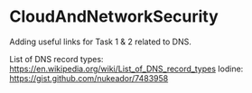 # CloudAndNetworkSecurity



Adding useful links for Task 1 & 2 related to DNS.

List of DNS record types: https://en.wikipedia.org/wiki/List_of_DNS_record_types
Iodine: https://gist.github.com/nukeador/7483958
